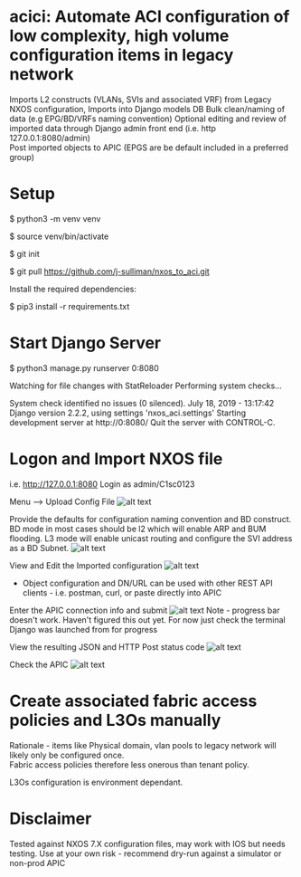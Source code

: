 # acici: Automate ACI configuration of low complexity, high volume configuration items in legacy network
Imports L2 constructs (VLANs, SVIs and associated VRF) from Legacy NXOS configuration, 
Imports into Django models DB
Bulk clean/naming of data (e.g EPG/BD/VRFs naming convention) 
Optional editing and review of imported data through Django admin front end (i.e. http 127.0.0.1:8080/admin)  
Post imported objects to APIC (EPGS are be default included in a preferred group)

# Setup
$ python3 -m venv venv

$ source venv/bin/activate

$ git init

$ git pull https://github.com/j-sulliman/nxos_to_aci.git

Install the required dependencies:

$ pip3 install -r requirements.txt

# Start Django Server
$ python3 manage.py runserver 0:8080

Watching for file changes with StatReloader
Performing system checks...

System check identified no issues (0 silenced).
July 18, 2019 - 13:17:42
Django version 2.2.2, using settings 'nxos_aci.settings'
Starting development server at http://0:8080/
Quit the server with CONTROL-C.

# Logon and Import NXOS file
i.e. http://127.0.0.1:8080
Login as admin/C1sc0123

Menu --> Upload Config File
![alt text](https://github.com/j-sulliman/nxos_to_aci/blob/master/Screen%20Shot%202019-07-18%20at%201.23.58%20PM.png)

Provide the defaults for configuration naming convention and BD construct.  BD mode in most cases should be l2 which will enable ARP and BUM flooding.  L3 mode will enable unicast routing and configure the SVI address as a BD Subnet.
![alt text](https://github.com/j-sulliman/nxos_to_aci/blob/master/Screen%20Shot%202019-07-18%20at%201.26.01%20PM.png)


View and Edit the Imported configuration
![alt text](https://github.com/j-sulliman/nxos_to_aci/blob/master/Screen%20Shot%202019-07-18%20at%201.51.46%20PM.png)
 - Object configuration and DN/URL can be used with other REST API clients - i.e. postman, curl, or paste directly into APIC

Enter the APIC connection info and submit
![alt text](https://github.com/j-sulliman/nxos_to_aci/blob/master/Screen%20Shot%202019-07-18%20at%201.52.47%20PM.png)
Note - progress bar doesn't work.  Haven't figured this out yet.  For now just check the terminal Django was launched from for progress

View the resulting JSON and HTTP Post status code
![alt text](https://github.com/j-sulliman/nxos_to_aci/blob/master/Screen%20Shot%202019-07-18%20at%201.56.15%20PM.png)


Check the APIC
![alt text](https://github.com/j-sulliman/nxos_to_aci/blob/master/Screen%20Shot%202019-07-18%20at%201.57.24%20PM.png)

# Create associated fabric access policies and L3Os manually
Rationale - items like Physical domain, vlan pools to legacy network will likely only be configured once.  
Fabric access policies therefore less onerous than tenant policy.

L3Os configuration is environment dependant.

# Disclaimer
Tested against NXOS 7.X configuration files, may work with IOS but needs testing.
Use at your own risk - recommend dry-run against a simulator or non-prod APIC
